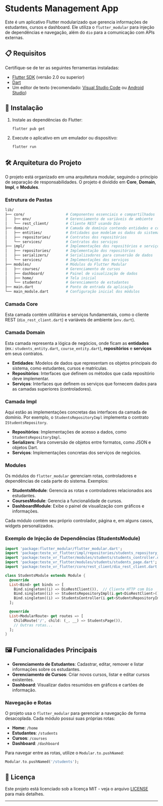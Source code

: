# Students Management App

Este é um aplicativo Flutter modularizado que gerencia informações de estudantes, cursos e dashboard. Ele utiliza o `flutter_modular` para injeção de dependências e navegação, além do `dio` para a comunicação com APIs externas.

## 📋 Requisitos

Certifique-se de ter as seguintes ferramentas instaladas:

- [Flutter SDK](https://flutter.dev/docs/get-started/install) (versão 2.0 ou superior)
- [Dart](https://dart.dev/get-dart)
- Um editor de texto (recomendado: [Visual Studio Code](https://code.visualstudio.com/) ou [Android Studio](https://developer.android.com/studio))

## 🚀 Instalação

1. Instale as dependências do Flutter:

   ```bash
   flutter pub get
   ```

2. Execute o aplicativo em um emulador ou dispositivo:

   ```bash
   flutter run
   ```

## 🛠️ Arquitetura do Projeto

O projeto está organizado em uma arquitetura modular, seguindo o princípio de separação de responsabilidades. O projeto é dividido em **Core**, **Domain**, **Impl**, e **Modules**.

### Estrutura de Pastas

```bash
lib/
├── core/                   # Componentes essenciais e compartilhados
│   ├── env/                # Gerenciamento de variáveis de ambiente
│   └── rest_client/        # Cliente REST usando Dio
├── domain/                 # Camada de domínio contendo entidades e contratos
│   ├── entities/           # Entidades que modelam os dados do sistema
│   ├── repositories/       # Contratos dos repositórios
│   └── services/           # Contratos dos serviços
├── impl/                   # Implementações dos repositórios e serviços
│   ├── repositories/       # Implementação dos repositórios
│   ├── serializers/        # Serializadores para conversão de dados
│   └── services/           # Implementações dos serviços
├── modules/                # Módulos do Flutter Modular
│   ├── courses/            # Gerenciamento de cursos
│   ├── dashboard/          # Painel de visualização de dados
│   ├── home/               # Tela inicial
│   └── students/           # Gerenciamento de estudantes
├── main.dart               # Ponto de entrada da aplicação
└── main_module.dart        # Configuração inicial dos módulos
```

### Camada **Core**

Esta camada contém utilitários e serviços fundamentais, como o cliente REST (`dio_rest_client.dart`) e variáveis de ambiente (`env.dart`).

### Camada **Domain**

Esta camada representa a lógica de negócios, onde ficam as **entidades** (ex.: `students_entity.dart`, `course_entity.dart`), **repositórios** e **serviços** em seus contratos.

- **Entidades**: Modelos de dados que representam os objetos principais do sistema, como estudantes, cursos e matrículas.
- **Repositórios**: Interfaces que definem os métodos que cada repositório deve implementar.
- **Serviços**: Interfaces que definem os serviços que fornecem dados para as camadas superiores (controladores).

### Camada **Impl**

Aqui estão as implementações concretas das interfaces da camada de domínio. Por exemplo, o `StudentsRepositoryImpl` implementa o contrato `IStudentsRepository`.

- **Repositórios**: Implementações de acesso a dados, como `StudentsRepositoryImpl`.
- **Serializers**: Para conversão de objetos entre formatos, como JSON e objetos Dart.
- **Serviços**: Implementações concretas dos serviços de negócios.

### **Modules**

Os módulos do `flutter_modular` gerenciam rotas, controladores e dependências de cada parte do sistema. Exemplos:

- **StudentsModule**: Gerencia as rotas e controladores relacionados aos estudantes.
- **CoursesModule**: Gerencia a funcionalidade de cursos.
- **DashboardModule**: Exibe o painel de visualização com gráficos e informações.
  
Cada módulo contém seu próprio controlador, página e, em alguns casos, widgets personalizados.

### Exemplo de Injeção de Dependências (StudentsModule)

```dart
import 'package:flutter_modular/flutter_modular.dart';
import 'package:teste_vr_flutter/impl/repositories/students_repository_impl.dart';
import 'package:teste_vr_flutter/modules/students/students_controller.dart';
import 'package:teste_vr_flutter/modules/students/students_page.dart';
import 'package:teste_vr_flutter/core/rest_client/dio_rest_client.dart';

class StudentsModule extends Module {
  @override
  List<Bind> get binds => [
    Bind.singleton((i) => DioRestClient()),  // Cliente HTTP com Dio
    Bind.singleton((i) => StudentsRepositoryImpl(i.get<DioRestClient>())),
    Bind.singleton((i) => StudentsController(i.get<StudentsRepositoryImpl>())),
  ];

  @override
  List<ModularRoute> get routes => [
    ChildRoute('/', child: (_, __) => StudentsPage()),
    // Outras rotas...
  ];
}
```

## 🖼️ Funcionalidades Principais

- **Gerenciamento de Estudantes**: Cadastrar, editar, remover e listar informações sobre os estudantes.
- **Gerenciamento de Cursos**: Criar novos cursos, listar e editar cursos existentes.
- **Dashboard**: Visualizar dados resumidos em gráficos e cartões de informação.

### Navegação e Rotas

O projeto usa o `flutter_modular` para gerenciar a navegação de forma desacoplada. Cada módulo possui suas próprias rotas:

- **Home**: `/home`
- **Estudantes**: `/students`
- **Cursos**: `/courses`
- **Dashboard**: `/dashboard`

Para navegar entre as rotas, utilize o `Modular.to.pushNamed`:

```dart
Modular.to.pushNamed('/students');
```


## 📄 Licença

Este projeto está licenciado sob a licença MIT - veja o arquivo [LICENSE](LICENSE) para mais detalhes.

---

